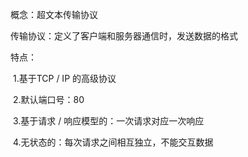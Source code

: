 概念：超文本传输协议

传输协议：定义了客户端和服务器通信时，发送数据的格式

特点：

​	1.基于TCP / IP 的高级协议

​	2.默认端口号：80

​	3.基于请求 / 响应模型的：一次请求对应一次响应

​	4.无状态的：每次请求之间相互独立，不能交互数据



​	